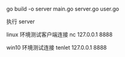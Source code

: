 
go build -o server main.go server.go user.go

执行 server

linux 环境测试客户端连接
nc 127.0.0.1 8888

win10 环境测试连接
tenlet 127.0.0.1 8888
